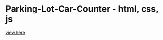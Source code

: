 # Parking-Lot-Car-Counter - html, css, js
[view here](https://nenorvalls.github.io/Parking-Lot-Car-Counter/)
